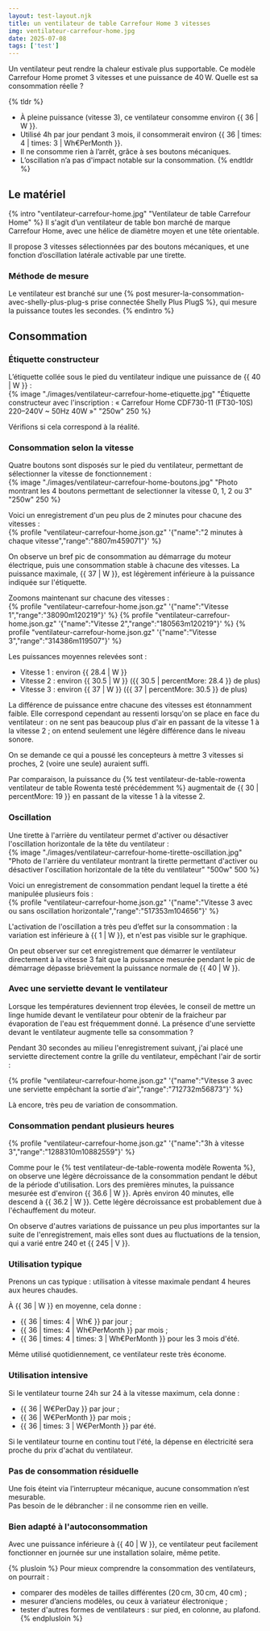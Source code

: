 ```yaml
---
layout: test-layout.njk
title: un ventilateur de table Carrefour Home 3 vitesses
img: ventilateur-carrefour-home.jpg
date: 2025-07-08
tags: ['test']
---
```


Un ventilateur peut rendre la chaleur estivale plus supportable. Ce modèle Carrefour Home promet 3 vitesses et une puissance de 40 W. Quelle est sa consommation réelle ?
<!-- excerpt -->

{% tldr %}
- À pleine puissance (vitesse 3), ce ventilateur consomme environ {{ 36 | W }}.
- Utilisé 4h par jour pendant 3 mois, il consommerait environ {{ 36 | times: 4 | times: 3 | Wh€PerMonth }}.
- Il ne consomme rien à l’arrêt, grâce à ses boutons mécaniques.
- L’oscillation n’a pas d'impact notable sur la consommation.
{% endtldr %}

## Le matériel
{% intro "ventilateur-carrefour-home.jpg" "Ventilateur de table Carrefour Home" %}
Il s'agit d’un ventilateur de table bon marché de marque Carrefour Home, avec une hélice de diamètre moyen et une tête orientable.

Il propose 3 vitesses sélectionnées par des boutons mécaniques, et une fonction d’oscillation latérale activable par une tirette.

### Méthode de mesure

Le ventilateur est branché sur une {% post mesurer-la-consommation-avec-shelly-plus-plug-s prise connectée Shelly Plus PlugS %}, qui mesure la puissance toutes les secondes.
{% endintro %}

## Consommation

### Étiquette constructeur

L’étiquette collée sous le pied du ventilateur indique une puissance de {{ 40 | W }} :  
{% image "./images/ventilateur-carrefour-home-etiquette.jpg" "Étiquette constructeur avec l'inscription : « Carrefour Home CDF730-11 (FT30-10S) 220–240V ~ 50Hz 40W »" "250w" 250 %}

Vérifions si cela correspond à la réalité.

### Consommation selon la vitesse

Quatre boutons sont disposés sur le pied du ventilateur, permettant de sélectionner la vitesse de fonctionnement :  
{% image "./images/ventilateur-carrefour-home-boutons.jpg" "Photo montrant les 4 boutons permettant de selectionner la vitesse 0, 1, 2 ou 3" "250w" 250 %}

Voici un enregistrement d'un peu plus de 2 minutes pour chacune des vitesses :  
{% profile "ventilateur-carrefour-home.json.gz" '{"name":"2 minutes à chaque vitesse","range":"8807m459071"}' %}

On observe un bref pic de consommation au démarrage du moteur électrique, puis une consommation stable à chacune des vitesses. La puissance maximale, {{ 37 | W }}, est légèrement inférieure à la puissance indiquée sur l'étiquette.

Zoomons maintenant sur chacune des vitesses :  
{% profile "ventilateur-carrefour-home.json.gz" '{"name":"Vitesse 1","range":"38090m120219"}' %}
{% profile "ventilateur-carrefour-home.json.gz" '{"name":"Vitesse 2","range":"180563m120219"}' %}
{% profile "ventilateur-carrefour-home.json.gz" '{"name":"Vitesse 3","range":"314386m119507"}' %}

Les puissances moyennes relevées sont :
- Vitesse 1 : environ {{ 28.4 | W }}
- Vitesse 2 : environ {{ 30.5 | W }} ({{ 30.5 | percentMore: 28.4 }} de plus)
- Vitesse 3 : environ {{ 37 | W }} ({{ 37 | percentMore: 30.5 }} de plus)

La différence de puissance entre chacune des vitesses est étonnamment faible. Elle correspond cependant au ressenti lorsqu'on se place en face du ventilateur : on ne sent pas beaucoup plus d'air en passant de la vitesse 1 à la vitesse 2 ; on entend seulement une légère différence dans le niveau sonore.

On se demande ce qui a poussé les concepteurs à mettre 3 vitesses si proches, 2 (voire une seule) auraient suffi.

Par comparaison, la puissance du {% test ventilateur-de-table-rowenta ventilateur de table Rowenta testé précédemment %} augmentait de {{ 30 | percentMore: 19 }} en passant de la vitesse 1 à la vitesse 2.

### Oscillation

Une tirette à l'arrière du ventilateur permet d'activer ou désactiver l'oscillation horizontale de la tête du ventilateur :  
{% image "./images/ventilateur-carrefour-home-tirette-oscillation.jpg" "Photo de l'arrière du ventilateur montrant la tirette permettant d'activer ou désactiver l'oscillation horizontale de la tête du ventilateur" "500w" 500 %}

Voici un enregistrement de consommation pendant lequel la tirette a été manipulée plusieurs fois :  
{% profile "ventilateur-carrefour-home.json.gz" '{"name":"Vitesse 3 avec ou sans oscillation horizontale","range":"517353m104656"}' %}

L'activation de l'oscillation a très peu d’effet sur la consommation : la variation est inférieure à {{ 1 | W }}, et n'est pas visible sur le graphique.

On peut observer sur cet enregistrement que démarrer le ventilateur directement à la vitesse 3 fait que la puissance mesurée pendant le pic de démarrage dépasse brièvement la puissance normale de {{ 40 | W }}.

### Avec une serviette devant le ventilateur

Lorsque les températures deviennent trop élevées, le conseil de mettre un linge humide devant le ventilateur pour obtenir de la fraicheur par évaporation de l'eau est fréquemment donné. La présence d'une serviette devant le ventilateur augmente telle sa consommation ?

Pendant 30 secondes au milieu l'enregistrement suivant, j'ai placé une serviette directement contre la grille du ventilateur, empêchant l'air de sortir :  

{% profile "ventilateur-carrefour-home.json.gz" '{"name":"Vitesse 3 avec une serviette empêchant la sortie d\'air","range":"712732m56873"}' %}

Là encore, très peu de variation de consommation.

### Consommation pendant plusieurs heures

{% profile "ventilateur-carrefour-home.json.gz" '{"name":"3h à vitesse 3","range":"1288310m10882559"}' %}

Comme pour le {% test ventilateur-de-table-rowenta modèle Rowenta %}, on observe une légère décroissance de la consommation pendant le début de la période d'utilisation. Lors des premières minutes, la puissance mesurée est d'environ {{ 36.6 | W }}. Après environ 40 minutes, elle descend à {{ 36.2 | W }}. Cette légère décroissance est probablement due à l'échauffement du moteur.

On observe d'autres variations de puissance un peu plus importantes sur la suite de l'enregistrement, mais elles sont dues au fluctuations de la tension, qui a varié entre 240 et {{ 245 | V }}.

### Utilisation typique

Prenons un cas typique : utilisation à vitesse maximale pendant 4 heures aux heures chaudes.

À {{ 36 | W }} en moyenne, cela donne :
- {{ 36 | times: 4 | Wh€ }} par jour ;
- {{ 36 | times: 4 | Wh€PerMonth }} par mois ;
- {{ 36 | times: 4 | times: 3 | Wh€PerMonth }} pour les 3 mois d'été.

Même utilisé quotidiennement, ce ventilateur reste très économe.

### Utilisation intensive

Si le ventilateur tourne 24h sur 24 à la vitesse maximum, cela donne :
- {{ 36 | W€PerDay }} par jour ;
- {{ 36 | W€PerMonth }} par mois ;
- {{ 36 | times: 3 | W€PerMonth }} par été.

Si le ventilateur tourne en continu tout l'été, la dépense en électricité sera proche du prix d'achat du ventilateur.

### Pas de consommation résiduelle

Une fois éteint via l’interrupteur mécanique, aucune consommation n’est mesurable.  
Pas besoin de le débrancher : il ne consomme rien en veille.

### Bien adapté à l'autoconsommation

Avec une puissance inférieure à {{ 40 | W }}, ce ventilateur peut facilement fonctionner en journée sur une installation solaire, même petite.

{% plusloin %}
Pour mieux comprendre la consommation des ventilateurs, on pourrait :
- comparer des modèles de tailles différentes (20 cm, 30 cm, 40 cm) ;
- mesurer d’anciens modèles, ou ceux à variateur électronique ;
- tester d'autres formes de ventilateurs : sur pied, en colonne, au plafond.
{% endplusloin %}
